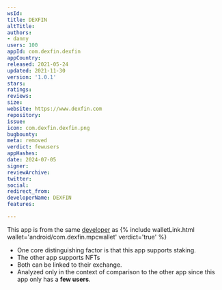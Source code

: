 ```yaml
---
wsId: 
title: DEXFIN
altTitle: 
authors:
- danny
users: 100
appId: com.dexfin.dexfin
appCountry: 
released: 2021-05-24
updated: 2021-11-30
version: '1.0.1'
stars: 
ratings: 
reviews: 
size: 
website: https://www.dexfin.com
repository: 
issue: 
icon: com.dexfin.dexfin.png
bugbounty: 
meta: removed
verdict: fewusers
appHashes: 
date: 2024-07-05
signer: 
reviewArchive: 
twitter: 
social: 
redirect_from: 
developerName: DEXFIN
features: 

---
```


This app is from the same [developer](https://play.google.com/store/apps/dev?id=6139388936009702585) as {% include walletLink.html wallet='android/com.dexfin.mpcwallet' verdict='true' %}

- One core distinguishing factor is that this app supports staking.
- The other app supports NFTs
- Both can be linked to their exchange.
- Analyzed only in the context of comparison to the other app since this app only has a **few users**.
